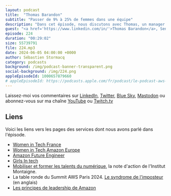 ```yaml
---
layout: podcast
title:  "Thomas Barandon"
subtitle: "Passer de 9% à 25% de femmes dans une équipe"
description: "Dans cet épisode, nous discutons avec Thomas, un manager expérimenté, de l'importance de la diversité, de l'équité et de l'inclusion (DE&I) en milieu de travail. S'appuyant sur sa propre expérience, Thomas explore le rôle crucial des managers dans la promotion d'un environnement de travail inclusif, du recrutement et de l'étiquette en réunion aux interactions quotidiennes. Avec une augmentation de la représentation féminine de son équipe de 9% à 25%, Thomas partage les stratégies concrètes qu'il a mises en place pour cultiver un environnement de travail qui embrasse la DE&I"
guest: "<a href='https://www.linkedin.com/in/'>Thomas Barandon</a>, Senior Manager Enterpise Support, AWS France et Europe du sud"
episode: 224
duration: "00:29:02" 
size: 55739791
file: 224.mp3
date: 2024-06-05 04:00:00 +0000
author: Sébastien Stormacq
category: podcasts
background: /img/podcast-banner-transparent.png
social-background: /img/224.png
appleEpisodeId: 1000657879660
# appleEpisodeId: https://podcasts.apple.com/fr/podcast/le-podcast-aws-en-français/id1452118442
---
```


Laissez-moi vos commentaires sur [LinkedIn](https://www.linkedin.com/in/sebastienstormacq/), [Twitter](https://twitter.com/sebsto), [Blue Sky](https://bsky.app/profile/sebsto.bsky.social), [Mastodon](https://awscommunity.social/@sebsto) ou abonnez-vous sur ma chaîne [YouTube](https://www.youtube.com/sebsto) ou [Twitch.tv](https://www.twitch.tv/sebAWS)

## Liens

Voici les liens vers les pages des services dont nous avons parlé dans l'épisode.

- [Women in Tech France](https://women-in-tech.org/fr/)
- [Women in Tech Amazon Europe](https://www.aboutamazon.eu/news/tag/women-in-tech)
- [Amazon Future Engineer](https://www.amazonfutureengineer.fr/)
- [Girls In tech](https://girlsintech.org/)
- [Mobiliser et former les talents du numérique](https://www.institutmontaigne.org/publications/mobiliser-et-former-les-talents-du-numerique), la note d'action de l'Institut Montaigne.
- La table ronde du Summit AWS Paris 2024. [Le syndrome de l'imposteur](https://www.youtube.com/watch?v=z6JODZtnOVs) (en anglais)
- [Les principes de leadership de Amazon](https://www.amazon.jobs/content/en/our-workplace/leadership-principles)
